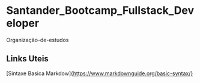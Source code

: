 # Santander_Bootcamp_Fullstack_Developer
Organização-de-estudos

## Links Uteis
[Sintaxe Basica Markdow]{https://www.markdownguide.org/basic-syntax/}

